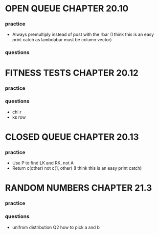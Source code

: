 # OPEN QUEUE CHAPTER 20.10
### practice
- Always premultiply instead of post with the rbar (I think this is an easy print catch as lambdabar must be column vector)

### questions


# FITNESS TESTS CHAPTER 20.12
### practice
### questions
- chi r
- ks row

# CLOSED QUEUE CHAPTER 20.13
### practice
- Use P to find LK and RK, not A
- Return c(other) not c(1, other) (I think this is an easy print catch)

# RANDOM NUMBERS CHAPTER 21.3
### practice
### questions
- unifrom distribution Q2 how to pick a and b